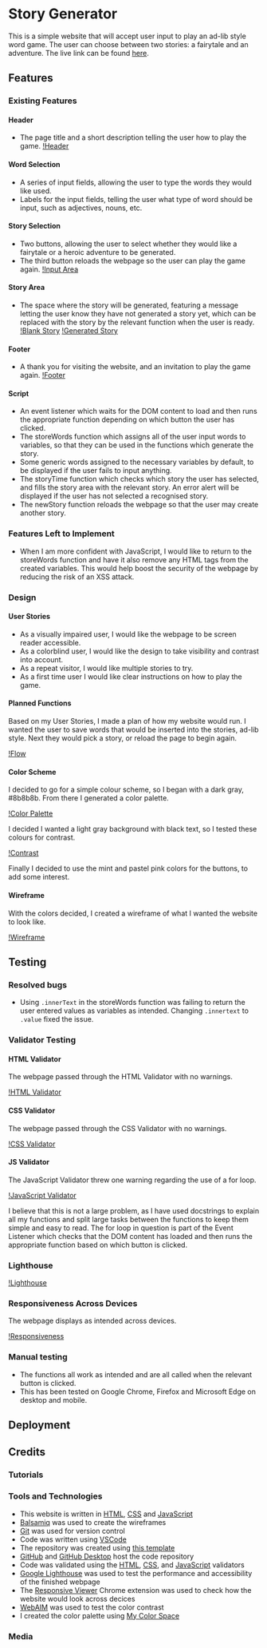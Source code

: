 # Story Generator
This is a simple website that will accept user input to play an ad-lib style word game. The user can choose between two stories: a fairytale and an adventure. The live link can be found [here](https://rmoran98.github.io/story-generator/).

## Features
### Existing Features
#### Header
- The page title and a short description telling the user how to play the game.
[!Header](documentation/header.png)

#### Word Selection
- A series of input fields, allowing the user to type the words they would like used.
- Labels for the input fields, telling the user what type of word should be input, such as adjectives, nouns, etc.
#### Story Selection
- Two buttons, allowing the user to select whether they would like a fairytale or a heroic adventure to be generated.
- The third button reloads the webpage so the user can play the game again.
[!Input Area](documentation/input.png)

#### Story Area
- The space where the story will be generated, featuring a message letting the user know they have not generated a story yet, which can be replaced with the story by the relevant function when the user is ready.
[!Blank Story](documentation/story-blank.png)
[!Generated Story](documentation/story-full.png)

#### Footer
- A thank you for visiting the website, and an invitation to play the game again.
[!Footer](documentation/footer.png)

#### Script
- An event listener which waits for the DOM content to load and then runs the appropriate function depending on which button the user has clicked.
- The storeWords function which assigns all of the user input words to variables, so that they can be used in the functions which generate the story.
- Some generic words assigned to the necessary variables by default, to be displayed if the user fails to input anything.
- The storyTime function which checks which story the user has selected, and fills the story area with the relevant story. An error alert will be displayed if the user has not selected a recognised story.
- The newStory function reloads the webpage so that the user may create another story.

### Features Left to Implement
- When I am more confident with JavaScript, I would like to return to the storeWords function and have it also remove any HTML tags from the created variables. This would help boost the security of the webpage by reducing the risk of an XSS attack.

### Design
#### User Stories
- As a visually impaired user, I would like the webpage to be screen reader accessible.
- As a colorblind user, I would like the design to take visibility and contrast into account.
- As a repeat visitor, I would like multiple stories to try.
- As a first time user I would like clear instructions on how to play the game.

#### Planned Functions
Based on my User Stories, I made a plan of how my website would run. I wanted the user to save words that would be inserted into the stories, ad-lib style. Next they would pick a story, or reload the page to begin again.

[!Flow](documentation/flow.png)

#### Color Scheme
I decided to go for a simple colour scheme, so I began with a dark gray, #8b8b8b. From there I generated a color palette. 

[!Color Palette](documentation/color-palette.png)

I decided I wanted a light gray background with black text, so I tested these colours for contrast.

[!Contrast](documentation/contrast-test.png)

Finally I decided to use the mint and pastel pink colors for the buttons, to add some interest.

#### Wireframe
With the colors decided, I created a wireframe of what I wanted the website to look like.

[!Wireframe](documentation/wireframe.png)

## Testing
### Resolved bugs
- Using `.innerText` in the storeWords function was failing to return the user entered values as variables as intended. Changing `.innertext` to `.value` fixed the issue.
### Validator Testing
#### HTML Validator
The webpage passed through the HTML Validator with no warnings.

[!HTML Validator](documentation/html-validate.png)

#### CSS Validator
The webpage passed through the CSS Validator with no warnings.

[!CSS Validator](documentation/css-validate.png)

#### JS Validator
The JavaScript Validator threw one warning regarding the use of a for loop.

[!JavaScript Validator](documentation/js-validate.png)

I believe that this is not a large problem, as I have used docstrings to explain all my functions and split large tasks between the functions to keep them simple and easy to read. The for loop in question is part of the Event Listener which checks that the DOM content has loaded and then runs the appropriate function based on which button is clicked. 

### Lighthouse
[!Lighthouse](documentation/lighthouse.png)

### Responsiveness Across Devices
The webpage displays as intended across devices.

[!Responsiveness](documentation/responsive.png)

### Manual testing
- The functions all work as intended and are all called when the relevant button is clicked.
- This has been tested on Google Chrome, Firefox and Microsoft Edge on desktop and mobile.

## Deployment

## Credits
### Tutorials

### Tools and Technologies
- This website is written in [HTML](https://developer.mozilla.org/en-US/docs/Web/HTML), [CSS](https://developer.mozilla.org/en-US/docs/Web/CSS) and [JavaScript](https://developer.mozilla.org/en-US/docs/Web/JavaScript)
- [Balsamiq](https://balsamiq.com/) was used to create the wireframes
- [Git](https://git-scm.com/) was used for version control
- Code was written using [VSCode](https://code.visualstudio.com/)
- The repository was created using [this template](https://github.com/Code-Institute-Org/ci-full-template)
- [GitHub](https://github.com/) and [GitHub Desktop](https://desktop.github.com/) host the code repository
- Code was validated using the [HTML](https://validator.w3.org/), [CSS](https://jigsaw.w3.org/css-validator/), and [JavaScript](https://jshint.com/) validators
- [Google Lighthouse](https://developer.chrome.com/docs/lighthouse/overview/) was used to test the performance and accessibility of the finished webpage
- The [Responsive Viewer](https://chrome.google.com/webstore/detail/responsive-viewer/inmopeiepgfljkpkidclfgbgbmfcennb) Chrome extension was used to check how the website would look across decices
- [WebAIM](https://webaim.org/resources/contrastchecker/) was used to test the color contrast
- I created the color palette using [My Color Space](https://mycolor.space/)

### Media
